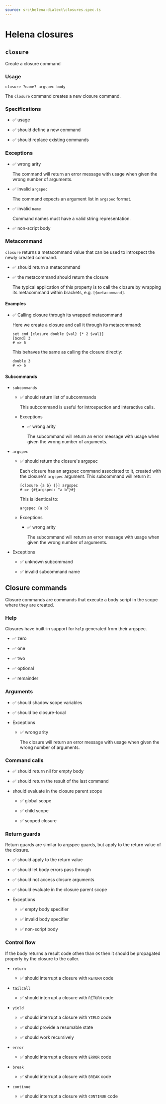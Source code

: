 ```yaml
---
source: src\helena-dialect\closures.spec.ts
---
```

# Helena closures

## `closure`

Create a closure command

### Usage

```lna
closure ?name? argspec body
```

The `closure` command creates a new closure command.

### Specifications

- ✅ usage

- ✅ should define a new command

- ✅ should replace existing commands

### Exceptions

- ✅ wrong arity

  The command will return an error message with usage when given the
  wrong number of arguments.

- ✅ invalid `argspec`

  The command expects an argument list in `argspec` format.

- ✅ invalid `name`

  Command names must have a valid string representation.

- ✅ non-script body

### Metacommand

`closure` returns a metacommand value that can be used to introspect
the newly created command.

- ✅ should return a metacommand

- ✅ the metacommand should return the closure

  The typical application of this property is to call the closure by
  wrapping its metacommand within brackets, e.g. `[$metacommand]`.

#### Examples

- ✅ Calling closure through its wrapped metacommand

  Here we create a closure and call it through its metacommand:

  ```lna
  set cmd [closure double {val} {* 2 $val}]
  [$cmd] 3
  # => 6
  ```

  This behaves the same as calling the closure directly:

  ```lna
  double 3
  # => 6
  ```

#### Subcommands

- `subcommands`

  - ✅ should return list of subcommands

    This subcommand is useful for introspection and interactive
    calls.

  - Exceptions

    - ✅ wrong arity

      The subcommand will return an error message with usage when
      given the wrong number of arguments.

- `argspec`

  - ✅ should return the closure's argspec

    Each closure has an argspec command associated to it, created
    with the closure's `argspec` argument. This subcommand will
    return it:

    ```lna
    [closure {a b} {}] argspec
    # => {#{argspec: "a b"}#}
    ```

    This is identical to:

    ```lna
    argspec {a b}
    ```

  - Exceptions

    - ✅ wrong arity

      The subcommand will return an error message with usage when
      given the wrong number of arguments.

- Exceptions

  - ✅ unknown subcommand

  - ✅ invalid subcommand name

## Closure commands

Closure commands are commands that execute a body script in the scope
where they are created.

### Help

Closures have built-in support for `help` generated from their
argspec.

- ✅ zero

- ✅ one

- ✅ two

- ✅ optional

- ✅ remainder

### Arguments

- ✅ should shadow scope variables

- ✅ should be closure-local

- Exceptions

  - ✅ wrong arity

    The closure will return an error message with usage when given the
    wrong number of arguments.

### Command calls

- ✅ should return nil for empty body

- ✅ should return the result of the last command

- should evaluate in the closure parent scope

  - ✅ global scope

  - ✅ child scope

  - ✅ scoped closure

### Return guards

Return guards are similar to argspec guards, but apply to the return
value of the closure.

- ✅ should apply to the return value

- ✅ should let body errors pass through

- ✅ should not access closure arguments

- ✅ should evaluate in the closure parent scope

- Exceptions

  - ✅ empty body specifier

  - ✅ invalid body specifier

  - ✅ non-script body

### Control flow

If the body returns a result code othen than `OK` then it should be
propagated properly by the closure to the caller.

- `return`

  - ✅ should interrupt a closure with `RETURN` code

- `tailcall`

  - ✅ should interrupt a closure with `RETURN` code

- `yield`

  - ✅ should interrupt a closure with `YIELD` code

  - ✅ should provide a resumable state

  - ✅ should work recursively

- `error`

  - ✅ should interrupt a closure with `ERROR` code

- `break`

  - ✅ should interrupt a closure with `BREAK` code

- `continue`

  - ✅ should interrupt a closure with `CONTINUE` code

